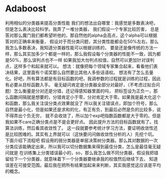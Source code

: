 # Adaboost
利用相似的分类器来提高分类性能
我们的想法出自哪里：我感觉是多数表决吧，但是怎么表决比较科学。我弄了一堆分类器，
我们假设一个专家比较厉害，
总是答对那么魔门我们都希望听他的，那自然他的alpha会高点，这个alpha可以根据答对的正确率来衡量，
假设对于而分类问题，其分类性能都会在50%左右，那么我怎么多数表决，我知道分类器性能可以根据训练的，
要是还是像传统的方法一样，那么其实加多少个都是一样的，那么我假设每个分类器的性能不一致，因为都是50%，那么误判点也不一样
如果我加大勿判点权值，自然可以更加针对误判点，这样多个和起来就可以。
想法：就像把每个领域专家集合起来，看看他们表决结果，这里面有个诺奖那么自然要比其他人多些话语权。
想法有了怎么去量化。好吧，所有算法都是有目标函数的吧，我调参数的过程就是训练的过程，因此有必要从目标函数入手。
毫无疑问肯定是分类器全部分对最好，（不考虑过拟合问题）怎么衡量是分对还是分错，还记得感知器里面的吗，
把标签设为正负一，那么函数间隔就是想要的，分错肯定小于零，分对肯定大于零。如果我是最大化这个和函数，那么我关注误分类点效果就没了
所以我关注错误点，即加个符号，那么自然是最小化，但是如果还是求和的化，有正有负，到最后必然是负的比较多，说不得弄出个负无穷，
就不会收敛了，所以加个exp吧指数函数都是大于零的。但是我如果不care正确分类点是不是会更好点。
因此提升方法的目标函数就有了。找算法训练，然后看其收敛性了。
这一段就要参考统计学习方法，要证明收敛性还是比较困难的。其实有上界就可以（这快要问问做收敛性分析的人）先挖个坑。
下面介绍下流程吧
假设用的弱分类器是单层决策树分类器。那么其对数据的一次分类应该能确定出来，所以我可以切分数据集来得到最佳分类，怎么是最佳毫无疑问就是
在训练集上分类错误最小的，so，那么我怎么做不同分类器，假设我把错留给下一个分类器，就意味着下一个分类器要继承我的权值然后继续下去，
知道误差在可接受范围。最后我在把所有结果加起来来判断，其实我感觉这应该是平均的概念。


